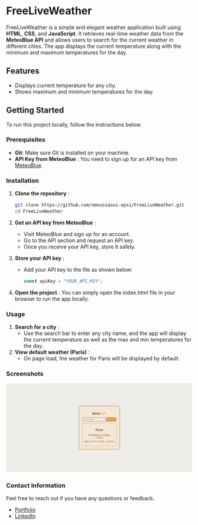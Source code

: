 # FreeLiveWeather

FreeLiveWeather is a simple and elegant weather application built using **HTML**, **CSS**, and **JavaScript**. It retrieves real-time weather data from the **MeteoBlue API** and allows users to search for the current weather in different cities. The app displays the current temperature along with the minimum and maximum temperatures for the day.

## Features

- Displays current temperature for any city.
- Shows maximum and minimum temperatures for the day.

## Getting Started

To run this project locally, follow the instructions below:

### Prerequisites

- **Git**: Make sure Git is installed on your machine.
- **API Key from MeteoBlue** : You need to sign up for an API key from [MeteoBlue](https://www.meteoblue.com/).

### Installation

1. **Clone the repository** :

   ```bash
   git clone https://github.com/nmoussaoui-epsi/FreeLiveWeather.git
   cd FreeLiveWeather
   ```

2. **Get an API key from MeteoBlue** :

   - Visit MeteoBlue and sign up for an account.
   - Go to the API section and request an API key.
   - Once you receive your API key, store it safely.

3. **Store your API key** :

   - Add your API key to the file as shown below:
     ```javascript
     const apiKey = "YOUR_API_KEY";
     ```

4. **Open the project** : You can simply open the index.html file in your browser to run the app locally.

### Usage

1. **Search for a city** :
   - Use the search bar to enter any city name, and the app will display the current temperature as well as the max and min temperatures for the day.
2. **View default weather (Paris)** :
   - On page load, the weather for Paris will be displayed by default.

### Screenshots

![Screenshot of the FreeLiveWeather app](screenshots/freeliveweatherproject.png)

### Contact Information

Feel free to reach out if you have any questions or feedback.

- [Portfolio](https://www.nassim-moussaoui.fr)
- [LinkedIn](https://www.linkedin.com/in/moussaouinassim/)
